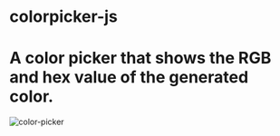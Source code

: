 # colorpicker-js
 # A color picker that shows the RGB and hex value of the generated color.
 ![color-picker](https://user-images.githubusercontent.com/44219100/91605674-3935d300-e947-11ea-8eb8-f44709e2dd5b.jpg)
